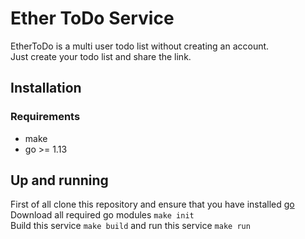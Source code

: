 # Ether ToDo Service

EtherToDo is a multi user todo list without creating an account.  
Just create your todo list and share the link.  

## Installation

### Requirements

* make
* go >= 1.13

## Up and running

First of all clone this repository and ensure that you have installed [go](https://golang.org/)  
Download all required go modules `make init`  
Build this service `make build` and run this service `make run`  
